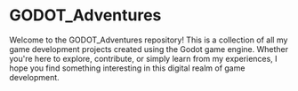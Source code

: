 # GODOT_Adventures

Welcome to the GODOT_Adventures repository! This is a collection of all my game development projects created using the Godot game engine. Whether you're here to explore, contribute, or simply learn from my experiences, I hope you find something interesting in this digital realm of game development.

